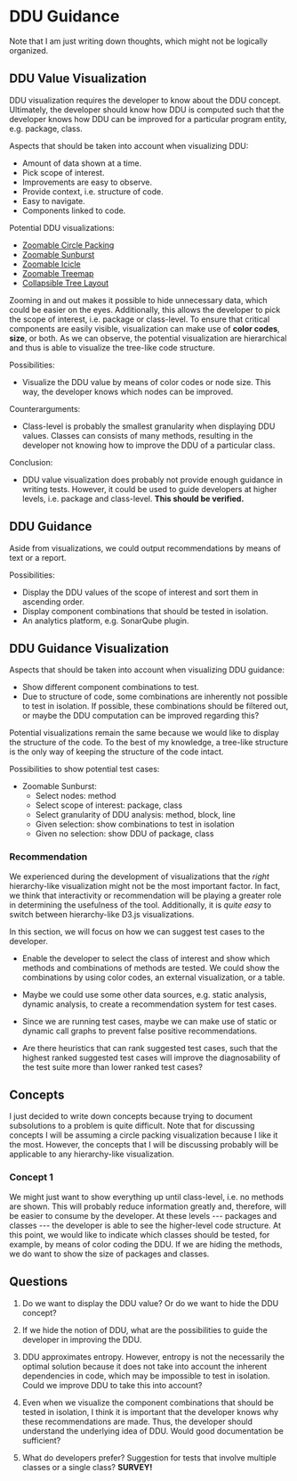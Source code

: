 # DDU Guidance

Note that I am just writing down thoughts, which might not be logically organized.


## DDU Value Visualization

DDU visualization requires the developer to know about the DDU concept.
Ultimately, the developer should know how DDU is computed such that the developer knows how DDU can be improved for a particular program entity, e.g. package, class.

Aspects that should be taken into account when visualizing DDU:

* Amount of data shown at a time.
* Pick scope of interest.
* Improvements are easy to observe.
* Provide context, i.e. structure of code.
* Easy to navigate.
* Components linked to code.

Potential DDU visualizations:

* [Zoomable Circle Packing](http://bl.ocks.org/mbostock/7607535)
* [Zoomable Sunburst](http://bl.ocks.org/mbostock/4348373)
* [Zoomable Icicle](http://bl.ocks.org/mbostock/1005873)
* [Zoomable Treemap](https://bost.ocks.org/mike/treemap/)
* [Collapsible Tree Layout](http://mbostock.github.io/d3/talk/20111018/tree.html)

Zooming in and out makes it possible to hide unnecessary data, which could be easier on the eyes.
Additionally, this allows the developer to pick the scope of interest, i.e. package or class-level.
To ensure that critical components are easily visible, visualization can make use of **color codes**, **size**, or both.
As we can observe, the potential visualization are hierarchical and thus is able to visualize the tree-like code structure.

Possibilities:

* Visualize the DDU value by means of color codes or node size. This way, the developer knows which nodes can be improved.

Counterarguments:

* Class-level is probably the smallest granularity when displaying DDU values.
Classes can consists of many methods, resulting in the developer not knowing how to improve the DDU of a particular class.

Conclusion:

* DDU value visualization does probably not provide enough guidance in writing tests.
However, it could be used to guide developers at higher levels, i.e. package and class-level.
**This should be verified.**

## DDU Guidance

Aside from visualizations, we could output recommendations by means of text or a report.

Possibilities:

* Display the DDU values of the scope of interest and sort them in ascending order.
* Display component combinations that should be tested in isolation.
* An analytics platform, e.g. SonarQube plugin.


## DDU Guidance Visualization

Aspects that should be taken into account when visualizing DDU guidance:

* Show different component combinations to test.
* Due to structure of code, some combinations are inherently not possible to test in isolation. If possible, these combinations should be filtered out, or maybe the DDU computation can be improved regarding this?

Potential visualizations remain the same because we would like to display the structure of the code.
To the best of my knowledge, a tree-like structure is the only way of keeping the structure of the code intact.

Possibilities to show potential test cases:

* Zoomable Sunburst:
  * Select nodes: method
  * Select scope of interest: package, class
  * Select granularity of DDU analysis: method, block, line
  * Given selection: show combinations to test in isolation
  * Given no selection: show DDU of package, class

### Recommendation

We experienced during the development of visualizations that the _right_ hierarchy-like visualization might not be the most important factor.
In fact, we think that interactivity or recommendation will be playing a greater role in determining the usefulness of the tool.
Additionally, it is _quite easy_ to switch between hierarchy-like D3.js visualizations.

In this section, we will focus on how we can suggest test cases to the developer.

* Enable the developer to select the class of interest and show which methods and combinations of methods are tested.
We could show the combinations by using color codes, an external visualization, or a table.

* Maybe we could use some other data sources, e.g. static analysis, dynamic analysis, to create a recommendation system for test cases.
* Since we are running test cases, maybe we can make use of static or dynamic call graphs to prevent false positive recommendations.
* Are there heuristics that can rank suggested test cases, such that the highest ranked suggested test cases will improve the diagnosability of the test suite more than lower ranked test cases?

## Concepts

I just decided to write down concepts because trying to document subsolutions to a problem is quite difficult.
Note that for discussing concepts I will be assuming a circle packing visualization because I like it the most.
However, the concepts that I will be discussing probably will be applicable to any hierarchy-like visualization.

### Concept 1

We might just want to show everything up until class-level, i.e. no methods are shown.
This will probably reduce information greatly and, therefore, will be easier to consume by the developer.
At these levels --- packages and classes --- the developer is able to see the higher-level code structure.
At this point, we would like to indicate which classes should be tested, for example, by means of color coding the DDU.
If we are hiding the methods, we do want to show the size of packages and classes.

## Questions

1. Do we want to display the DDU value? Or do we want to hide the DDU concept?

1. If we hide the notion of DDU, what are the possibilities to guide the developer in improving the DDU.

1. DDU approximates entropy. However, entropy is not the necessarily the optimal solution because it does not take into account the inherent dependencies in code, which may be impossible to test in isolation. Could we improve DDU to take this into account?

1. Even when we visualize the component combinations that should be tested in isolation, I think it is important that the developer knows why these recommendations are made. Thus, the developer should understand the underlying idea of DDU. Would good documentation be sufficient?

1. What do developers prefer? Suggestion for tests that involve multiple classes or a single class? **SURVEY!**
